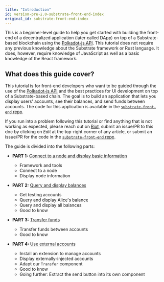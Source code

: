 ```yaml
---
title: "Introduction"
id: version-pre-2.0-substrate-front-end-index
original_id: substrate-front-end-index
---
```


This is a beginner-level guide to help you get started with building the front-end of a decentralized application (later called DApp) on top of a Substrate-based blockchain using the [Polkadot-js API](https://github.com/polkadot-js). This tutorial does not require any previous knowledge about the Substrate framework or Rust language. It does, however, require knowledge of JavaScript as well as a basic knowledge of the React framework.

## What does this guide cover?

This tutorial is for front-end developers who want to be guided through the use of the [Polkadot-js API](https://github.com/polkadot-js) and the best practices for UI development on top of a Substrate-based chain. The goal is to build an application that lets you display users' accounts, see their balances, and send funds between accounts. The code for this application is available in the [`substrate-front-end` repo](https://github.com/substrate-developer-hub/substrate-front-end).

If you run into a problem following this tutorial or find anything that is not working as expected, please reach out on [Riot](https://riot.im/app/#/room/!HzySYSaIhtyWrwiwEV:matrix.org), submit an issue/PR to this doc by clicking on *Edit* at the top-right corner of any article, or submit an issue/PR for the code in the [`substrate-front-end` repo](https://github.com/substrate-developer-hub/substrate-front-end/issues/new).

The guide is divided into the following parts:

* **PART 1:** [Connect to a node and display basic information](part-1-connect-to-a-node.md)
    * Framework and tools
    * Connect to a node
    * Display node information

* **PART 2:** [Query and display balances](part-2-query-balances.md)
    * Get testing accounts
    * Query and display Alice's balance
    * Query and display all balances
    * Good to know

* **PART 3:** [Transfer funds](part-3-transfer-funds.md)
    * Transfer funds between accounts
    * Good to know

* **PART 4:** [Use external accounts](part-4-use-external-accounts.md)
    * Install an extension to manage accounts
    * Display externally-injected accounts
    * Adapt our `Transfer` component
    * Good to know
    * Going further: Extract the send button into its own component

